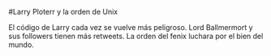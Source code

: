 #Larry Ploterr y la orden de Unix

El código de Larry cada vez se vuelve más peligroso.
Lord Ballmermort y sus followers tienen más retweets.
La orden del fenix luchara por el bien del mundo.
